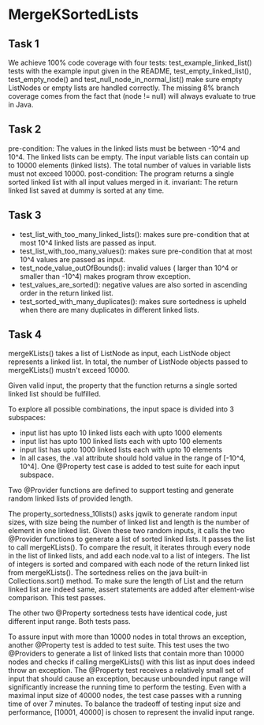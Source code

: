 # MergeKSortedLists

## Task 1

We achieve 100% code coverage with four tests: test_example_linked_list() tests with the example input given in the README, test_empty_linked_list(), test_empty_node() and test_null_node_in_normal_list() make sure empty ListNodes or empty lists are handled correctly. The missing 8% branch coverage comes from the fact that (node != null) will always evaluate to true in Java.

## Task 2

pre-condition: The values in the linked lists must be between -10^4 and 10^4. The linked lists can be empty. The input variable lists can contain up to 10000 elements (linked lists). The total number of values in variable lists must not exceed 10000.
post-condition: The program returns a single sorted linked list with all input values merged in it.
invariant: The return linked list saved at dummy is sorted at any time.

## Task 3

- test_list_with_too_many_linked_lists(): makes sure pre-condition that at most 10^4 linked lists are passed as input.
- test_list_with_too_many_values(): makes sure pre-condition that at most 10^4 values are passed as input.
- test_node_value_outOfBounds(): invalid values ( larger than 10^4 or smaller than -10^4) makes program throw exception.
- test_values_are_sorted(): negative values are also sorted in ascending order in the return linked list.
- test_sorted_with_many_duplicates(): makes sure sortedness is upheld when there are many duplicates in different linked lists.

## Task 4

mergeKLists() takes a list of ListNode as input, each ListNode object represents a linked list.
In total, the number of ListNode objects passed to mergeKLists() mustn't exceed 10000.

Given valid input, the property that the function returns a single sorted linked list should be fulfilled.

To explore all possible combinations, the input space is divided into 3 subspaces:
- input list has upto 10 linked lists each with upto 1000 elements
- input list has upto 100 linked lists each with upto 100 elements
- input list has upto 1000 linked lists each with upto 10 elements
- In all cases, the .val attribute should hold value in the range of [-10^4, 10^4].
One @Property test case is added to test suite for each input subspace.

Two @Provider functions are defined to support testing and generate random linked lists of provided length.

The property_sortedness_10lists() asks jqwik to generate random input sizes, with size being the number of linked list and length is the number of element in one linked list.
Given these two random inputs, it calls the two @Provider functions to generate a list of sorted linked lists.
It passes the list to call mergeKLists(). To compare the result, it iterates through every node in the list of linked lists, and add each node.val to a list of integers.
The list of integers is sorted and compared with each node of the return linked list from mergeKLists().
The sortedness relies on the java built-in Collections.sort() method. 
To make sure the length of List<Integer> and the return linked list are indeed same, assert statements are added after element-wise comparison.
This test passes.

The other two @Property sortedness tests have identical code, just different input range. Both tests pass.

To assure input with more than 10000 nodes in total throws an exception, another @Property test is added to test suite.
This test uses the two @Providers to generate a list of linked lists that contain more than 10000 nodes and checks if calling mergeKLists() with this list as input does indeed throw an exception.
The @Property test receives a relatively small set of input that should cause an exception, because unbounded input range will significantly increase the running time to perform the testing.
Even with a maximal input size of 40000 nodes, the test case passes with a running time of over 7 minutes.
To balance the tradeoff of testing input size and performance, [10001, 40000] is chosen to represent the invalid input range.